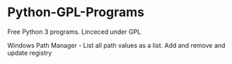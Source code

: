 # Python-GPL-Programs
Free Python 3 programs. Linceced under GPL

Windows Path Manager - List all path values as a list. Add and remove and update registry